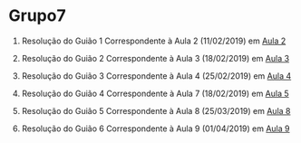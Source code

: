 # Grupo7

1. Resolução do Guião 1 Correspondente à Aula 2 (11/02/2019) em <a href=https://github.com/uminho-miei-engseg-18-19/Grupo7/tree/master/Aula2>Aula 2 </a>


2. Resolução do Guião 2 Correspondente à Aula 3 (18/02/2019) em <a href=https://github.com/uminho-miei-engseg-18-19/Grupo7/tree/master/Aula3>Aula 3 </a>


3. Resolução do Guião 3 Correspondente à Aula 4 (25/02/2019) em <a href=https://github.com/uminho-miei-engseg-18-19/Grupo7/tree/master/Aula4>Aula 4 </a>

4. Resolução do Guião 4 Correspondente à Aula 7 (18/02/2019) em <a href=https://github.com/uminho-miei-engseg-18-19/Grupo7/tree/master/Aula5>Aula 5 </a>

5. Resolução do Guião 5 Correspondente à Aula 8 (25/03/2019) em <a href=https://github.com/uminho-miei-engseg-18-19/Grupo7/tree/master/Aula8>Aula 8 </a>

6. Resolução do Guião 6 Correspondente à Aula 9 (01/04/2019) em <a href=https://github.com/uminho-miei-engseg-18-19/Grupo7/tree/master/Aula9>Aula 9 </a>

